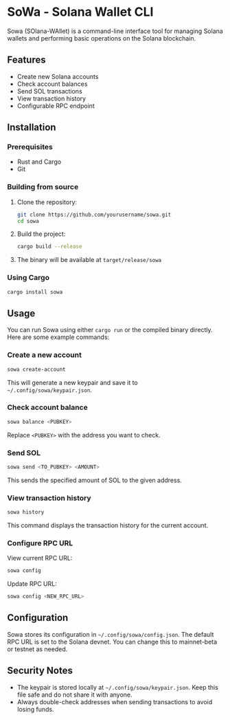 # SoWa - Solana Wallet CLI

Sowa (SOlana-WAllet) is a command-line interface tool for managing Solana wallets and performing basic operations on the Solana blockchain.

## Features

- Create new Solana accounts
- Check account balances
- Send SOL transactions
- View transaction history
- Configurable RPC endpoint

## Installation

### Prerequisites

- Rust and Cargo
- Git

### Building from source

1. Clone the repository:
   ```bash
   git clone https://github.com/yourusername/sowa.git
   cd sowa
   ```

2. Build the project:
   ```bash
   cargo build --release
   ```

3. The binary will be available at `target/release/sowa`

### Using Cargo

```bash
cargo install sowa
```

## Usage

You can run Sowa using either `cargo run` or the compiled binary directly. Here are some example commands:

### Create a new account

```bash
sowa create-account
```

This will generate a new keypair and save it to `~/.config/sowa/keypair.json`.

### Check account balance

```bash
sowa balance <PUBKEY>
```

Replace `<PUBKEY>` with the address you want to check.

### Send SOL

```bash
sowa send <TO_PUBKEY> <AMOUNT>
```

This sends the specified amount of SOL to the given address.

### View transaction history

```bash
sowa history
```

This command displays the transaction history for the current account.

### Configure RPC URL

View current RPC URL:
```bash
sowa config
```

Update RPC URL:
```bash
sowa config <NEW_RPC_URL>
```

## Configuration

Sowa stores its configuration in `~/.config/sowa/config.json`. The default RPC URL is set to the Solana devnet. You can change this to mainnet-beta or testnet as needed.

## Security Notes

- The keypair is stored locally at `~/.config/sowa/keypair.json`. Keep this file safe and do not share it with anyone.
- Always double-check addresses when sending transactions to avoid losing funds.
